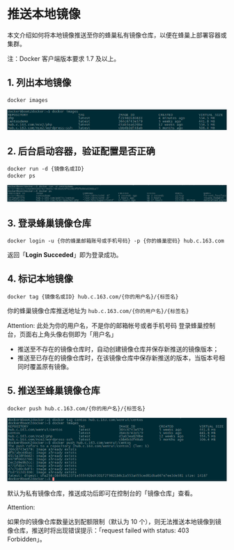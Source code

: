 # 推送本地镜像

本文介绍如何将本地镜像推送至你的蜂巢私有镜像仓库，以便在蜂巢上部署容器或集群。

注：Docker 客户端版本要求 1.7 及以上。

## 1.  列出本地镜像

    docker images

![](../../image/列出本地镜像.png)

## 2.  后台启动容器，验证配置是否正确

    docker run -d {镜像名或ID}
    docker ps

![](../../image/后台启动容器.png)

## 3.  登录蜂巢镜像仓库

    docker login -u {你的蜂巢邮箱账号或手机号码} -p {你的蜂巢密码} hub.c.163.com

返回「**Login Succeded**」即为登录成功。

## 4.  标记本地镜像

    docker tag {镜像名或ID} hub.c.163.com/{你的用户名}/{标签名}

你的蜂巢镜像仓库推送地址为 `hub.c.163.com/{你的用户名}/{标签名}`

<span>Attention:</span>
此处为你的用户名，不是你的邮箱帐号或者手机号码
登录蜂巢控制台，页面右上角头像右侧即为「用户名」

  * 推送至不存在的镜像仓库时，自动创建镜像仓库并保存新推送的镜像版本；
  * 推送至已存在的镜像仓库时，在该镜像仓库中保存新推送的版本，当版本号相同时覆盖原有镜像。

## 5.  推送至蜂巢镜像仓库

	docker push hub.c.163.com/{你的用户名}/{标签名}

![](../../image/推送至蜂巢镜像仓库.png)

默认为私有镜像仓库，推送成功后即可在控制台的「镜像仓库」查看。

<span>Attention:</span><div class="alertContent">如果你的镜像仓库数量达到配额限制（默认为 10 个），则无法推送本地镜像到镜像仓库，推送时将出现错误提示：「request failed with status: 403 Forbidden」。</div>